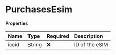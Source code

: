 # PurchasesEsim

**Properties**

| Name  | Type   | Required | Description    |
| :---- | :----- | :------- | :------------- |
| iccid | String | ❌       | ID of the eSIM |

<!-- This file was generated by liblab | https://liblab.com/ -->
